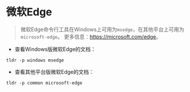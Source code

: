 # 微软Edge

> 微软Edge命令行工具在Windows上可用为`msedge`，在其他平台上可用为`microsoft-edge`。
> 更多信息：<https://microsoft.com/edge>。

- 查看Windows版微软Edge的文档：

`tldr -p windows msedge`

- 查看其他平台版微软Edge的文档：

`tldr -p common microsoft-edge`